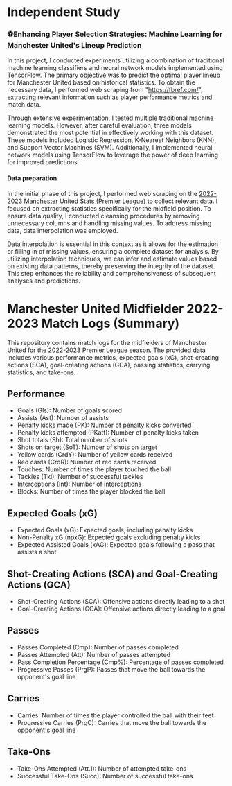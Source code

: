 # Independent Study
###  ⚽Enhancing Player Selection Strategies: Machine Learning for Manchester United's Lineup Prediction
In this project, I conducted experiments utilizing a combination of traditional machine learning classifiers and neural network models implemented using TensorFlow. The primary objective was to predict the optimal player lineup for Manchester United based on historical statistics. To obtain the necessary data, I performed web scraping from "https://fbref.com/", extracting relevant information such as player performance metrics and match data.

Through extensive experimentation, I tested multiple traditional machine learning models. However, after careful evaluation, three models demonstrated the most potential in effectively working with this dataset. These models included Logistic Regression, K-Nearest Neighbors (KNN), and Support Vector Machines (SVM). Additionally, I implemented neural network models using TensorFlow to leverage the power of deep learning for improved predictions.

#### Data preparation
In the initial phase of this project, I performed web scraping on the [2022-2023 Manchester United Stats (Premier League)](https://fbref.com/en/players/b853e0ad/matchlogs/2022-2023/Fred-Match-Logs) to collect relevant data. I focused on extracting statistics specifically for the midfield position. To ensure data quality, I conducted cleansing procedures by removing unnecessary columns and handling missing values. To address missing data, data interpolation was employed.

Data interpolation is essential in this context as it allows for the estimation or filling in of missing values, ensuring a complete dataset for analysis. By utilizing interpolation techniques, we can infer and estimate values based on existing data patterns, thereby preserving the integrity of the dataset. This step enhances the reliability and comprehensiveness of subsequent analyses and predictions.

# Manchester United Midfielder 2022-2023 Match Logs (Summary)

This repository contains match logs for the midfielders of Manchester United for the 2022-2023 Premier League season. The provided data includes various performance metrics, expected goals (xG), shot-creating actions (SCA), goal-creating actions (GCA), passing statistics, carrying statistics, and take-ons.

## Performance
- Goals (Gls): Number of goals scored
- Assists (Ast): Number of assists
- Penalty kicks made (PK): Number of penalty kicks converted
- Penalty kicks attempted (PKatt): Number of penalty kicks taken
- Shot totals (Sh): Total number of shots
- Shots on target (SoT): Number of shots on target
- Yellow cards (CrdY): Number of yellow cards received
- Red cards (CrdR): Number of red cards received
- Touches: Number of times the player touched the ball
- Tackles (Tkl): Number of successful tackles
- Interceptions (Int): Number of interceptions
- Blocks: Number of times the player blocked the ball

## Expected Goals (xG)
- Expected Goals (xG): Expected goals, including penalty kicks
- Non-Penalty xG (npxG): Expected goals excluding penalty kicks
- Expected Assisted Goals (xAG): Expected goals following a pass that assists a shot

## Shot-Creating Actions (SCA) and Goal-Creating Actions (GCA)
- Shot-Creating Actions (SCA): Offensive actions directly leading to a shot
- Goal-Creating Actions (GCA): Offensive actions directly leading to a goal

## Passes
- Passes Completed (Cmp): Number of passes completed
- Passes Attempted (Att): Number of passes attempted
- Pass Completion Percentage (Cmp%): Percentage of passes completed
- Progressive Passes (PrgP): Passes that move the ball towards the opponent's goal line

## Carries
- Carries: Number of times the player controlled the ball with their feet
- Progressive Carries (PrgC): Carries that move the ball towards the opponent's goal line

## Take-Ons
- Take-Ons Attempted (Att.1): Number of attempted take-ons
- Successful Take-Ons (Succ): Number of successful take-ons

